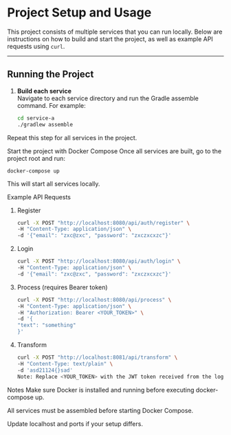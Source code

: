 # Project Setup and Usage

This project consists of multiple services that you can run locally. Below are instructions on how to build and start the project, as well as example API requests using `curl`.

---

## Running the Project

1. **Build each service**  
   Navigate to each service directory and run the Gradle assemble command. For example:

   ```bash
   cd service-a
   ./gradlew assemble
Repeat this step for all services in the project.

Start the project with Docker Compose
Once all services are built, go to the project root and run:

    docker-compose up

This will start all services locally.

Example API Requests
1. Register
    ```bash
   curl -X POST "http://localhost:8080/api/auth/register" \
   -H "Content-Type: application/json" \
   -d '{"email": "zxc@zxc", "password": "zxczxcxzc"}'
2. Login 
    ```bash
   curl -X POST "http://localhost:8080/api/auth/login" \
   -H "Content-Type: application/json" \
   -d '{"email": "zxc@zxc", "password": "zxczxcxzc"}'
3. Process (requires Bearer token)
   ```bash
   curl -X POST "http://localhost:8080/api/process" \
   -H "Content-Type: application/json" \
   -H "Authorization: Bearer <YOUR_TOKEN>" \
   -d '{
   "text": "something"
   }'
4. Transform
   ```bash
   curl -X POST "http://localhost:8081/api/transform" \
   -H "Content-Type: text/plain" \
   -d 'asd21124{}sad'
   Note: Replace <YOUR_TOKEN> with the JWT token received from the login endpoint.


Notes
Make sure Docker is installed and running before executing docker-compose up.

All services must be assembled before starting Docker Compose.

Update localhost and ports if your setup differs.
